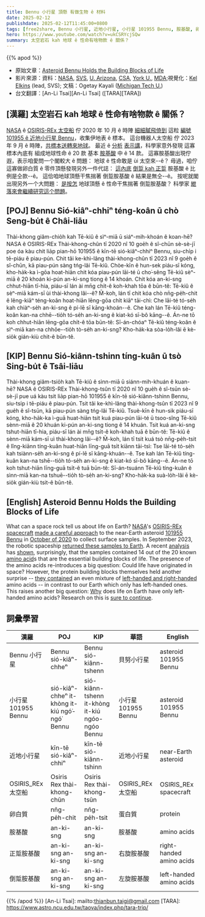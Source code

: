 ```yaml
---
title: Bennu 小行星 頂懸 有做生物 ê 材料
date: 2025-02-12
publishdate: 2025-02-12T11:45:00+0800
tags: [free2share, Bennu 小行星, 近地小行星, 小行星 101955 Bennu, 胺基酸, 卵白質, 正踅胺基酸, 倒踅胺基酸]
hero: https://www.youtube.com/watch?v=ukCSRYcjSQw
summary: 太空岩石 kah 地球 ê 性命有啥物款 ê 關係？
---
```


{{% apod %}}

- 原始文章：[Asteroid Bennu Holds the Building Blocks of Life](https://apod.nasa.gov/apod/ap250212.html)
- 影片來源：資料：[NASA](https://www.nasa.gov), [SVS](https://svs.gsfc.nasa.gov/), [U. Arizona](https://astro.arizona.edu/), [CSA](https://www.asc-csa.gc.ca/eng/astronomy/), [York U.](https://www.yorku.ca/science/physics/), [MDA](https://mda.space/article/instrument-built-by-maxar-technologies-mda-for-nasas);視覺化：[Kel Elkins](https://science.gsfc.nasa.gov/sci/bio/kelly.elkins) (lead, SVS); 文稿：Ogetay Kayali ([Michigan Tech U.](https://www.mtu.edu/physics/))
- 台文翻譯：[An-Li Tsai][An-Li Tsai] ([TARA][TARA])

## [漢羅] 太空岩石 kah 地球 ê 性命有啥物款 ê 關係？
[NASA][NASA] ê [OSIRIS-REx 太空船][OSIRIS-REx spacecraft] 佇 2020 年 10 月 ê 時陣 [細細膩飛倚到][made a careful approach] 這粒 [編號 101955 ê 近地小行星 Bennu][101955 Bennu]，收集伊地表 ê 標本。
這台機器人太空船 佇 2023 年 9 月 ê 時陣，[共標本送轉來地球][returned these samples to Earth]。
最近 ê [分析][analysis] [表示講][shown]，科學家意外發現 這寡標本內底有 組成地球性命 ê 20 款 基本 [胺基酸][amino acid] 中 ê 14 款。
這寡胺基酸出現佇遐，表示咱愛問一个閣較大 ê 問題：
地球 ê 性命敢是 ùi 太空來--ê？
毋過，咱佇這寡做卵白質 ê 零件頂懸發現另外一件代誌：
[這內底][they contained] [倒踅 kah 正踅][left-handed and right-handed] 胺基酸 ê 比例是仝款--ê。
這佮咱地球頂懸干焦揣著 倒踅胺基酸 ê 結果是無仝--ê。
按呢就閣出現另外一个大問題：
[是按怎][Why] 地球頂懸 ê 性命干焦揣著 倒踅胺基酸？
科學家 [紲落來會繼續研究這个問題][sure to continue]。

## [POJ] Bennu Sió-kiâⁿ-chhiⁿ téng-koân ū chò Seng-bu̍t ê Châi-liāu
Thài-khong giâm-chio̍h kah Tē-kiû ê sìⁿ-miā ū siáⁿ-mih-khoán ê koan-hē?
NASA ê OSIRIS-REx Thài-khong-chûn tī 2020 nî 10 goe̍h ê sî-chūn sè-sè-jī poe óa kàu chit lia̍p pian-hō 101955 ê kīn-tē sió-kiâⁿ-chhiⁿ Bennu, siu-chi̍p i tē-piáu ê piau-pún.
Chit tâi ke-khì-lâng thài-khong-chûn tī 2023 nî 9 goe̍h ê sî-chūn, kā piau-pún sàng tńg-lâi Tē-kiû.
Chòe-kīn ê hun-sek piáu-sī kóng, kho-ha̍k-ka ì-gōa hoat-hiān chit kóa piau-pún lāi-té ū cho͘-sêng Tē-kiû sèⁿ-miā ê 20 khoán ki-pún an-ki-sng tiong ê 14 khoán.
Chit kóa an-ki-sng chhut-hiān tī-hia, piáu-sī lán ài mn̄g chi̍t-ê koh-khah tōa ê būn-tê:
Tē-kiû ê sèⁿ-miā kám-sī ùi thài-khong lâi--ê?
M̄-koh, lán tī chit kóa chò nn̄g-pe̍h-chit ê lêng-kiāⁿ téng-koân hoat-hiān lēng-gōa chi̍t kiāⁿ tāi-chì:
Che lāi-té tó-se̍h kah chiàⁿ-se̍h an-ki-sng ê pí-lē sī kāng-khoán--ê.
Che kah lán Tē-kiû téng-koân kan-na chhē--tio̍h tó-se̍h an-ki-sng ê kiat-kó sī-bô kāng--ê.
Án-ne tō koh chhut-hiān lēng-gōa chi̍t-ê tōa būn-tê:
Sī-án-chóaⁿ Tē-kiû téng-koân ê sìⁿ-miā kan-na chhōe--tio̍h tò-se̍h an-ki-sng?
Kho-ha̍k-ka sòa-lo̍h-lâi ē kè-sio̍k gián-kiù chit-ê būn-tê.

## [KIP] Bennu Sió-kiânn-tshinn tíng-kuân ū tsò Sing-bu̍t ê Tsâi-liāu
Thài-khong giâm-tsio̍h kah Tē-kiû ê sìnn-miā ū siánn-mih-khuán ê kuan-hē?
NASA ê OSIRIS-REx Thài-khong-tsûn tī 2020 nî 10 gue̍h ê sî-tsūn sè-sè-jī pue uá kàu tsit lia̍p pian-hō 101955 ê kīn-tē sió-kiânn-tshinn Bennu, siu-tsi̍p i tē-piáu ê piau-pún.
Tsit tâi ke-khì-lâng thài-khong-tsûn tī 2023 nî 9 gue̍h ê sî-tsūn, kā piau-pún sàng tńg-lâi Tē-kiû.
Tsuè-kīn ê hun-sik piáu-sī kóng, kho-ha̍k-ka ì-guā huat-hiān tsit kuá piau-pún lāi-té ū tsoo-sîng Tē-kiû sènn-miā ê 20 khuán ki-pún an-ki-sng tiong ê 14 khuán.
Tsit kuá an-ki-sng tshut-hiān tī-hia, piáu-sī lán ài mn̄g tsi̍t-ê koh-khah tuā ê būn-tê:
Tē-kiû ê sènn-miā kám-sī uì thài-khong lâi--ê?
M̄-koh, lán tī tsit kuá tsò nn̄g-pe̍h-tsit ê lîng-kiānn tíng-kuân huat-hiān līng-guā tsi̍t kiānn tāi-tsì:
Tse lāi-té tó-se̍h kah tsiànn-se̍h an-ki-sng ê pí-lē sī kāng-khuán--ê.
Tse kah lán Tē-kiû tíng-kuân kan-na tshē--tio̍h tó-se̍h an-ki-sng ê kiat-kó sī-bô kāng--ê.
Án-ne tō koh tshut-hiān līng-guā tsi̍t-ê tuā būn-tê:
Sī-án-tsuánn Tē-kiû tíng-kuân ê sìnn-miā kan-na tshuē--tio̍h tò-se̍h an-ki-sng?
Kho-ha̍k-ka suà-lo̍h-lâi ē kè-sio̍k gián-kiù tsit-ê būn-tê.

## [English] Asteroid Bennu Holds the Building Blocks of Life
What can a space rock tell us about life on Earth?
[NASA][NASA]'s [OSIRIS-REx spacecraft][OSIRIS-REx spacecraft] [made a careful approach][made a careful approach] to the near-Earth asteroid [101955 Bennu][101955 Bennu] in [October of 2020][October of 2020] to collect surface samples.
In September 2023, the robotic spaceship [returned these samples to Earth][returned these samples to Earth].
A recent [analysis][analysis] has [shown][shown], surprisingly, that the samples contained 14 out of the 20 known [amino acid][amino acid]s that are the essential building blocks of life.
The presence of the amino acids re-introduces a big question: Could life have originated in space?
However, the protein building blocks themselves held another surprise -- [they contained][they contained] an even mixture of [left-handed and right-handed][left-handed and right-handed] amino acids -- in contrast to our Earth which only has left-handed ones.
This raises another big question: [Why][Why] does life on Earth have only left-handed amino acids?
Research on this is [sure to continue][sure to continue].

## 詞彙學習
|漢羅|POJ|KIP|華語|English|
|-|-|-|-|-|
| Bennu 小行星 | Bennu sió-kiâⁿ-chheⁿ | Bennu sió-kiânn-tshenn | 貝努小行星 | asteroid 101955 Bennu |
| 小行星 101955 Bennu | sió-kiâⁿ-chheⁿ it-khòng it-kiú ngó͘-ngó͘ Bennu | sió-kiânn-tshenn it-khòng it-kiú ngóo-ngóo Bennu | 小行星 101955 Bennu | asteroid 101955 Bennu |
| 近地小行星 | kīn-tē sió-kiâⁿ-chhiⁿ | kīn-tē sió-kiânn-tshinn | 近地小行星 | near-Earth asteroid |
| OSIRIS_REx 太空船 | Osiris Rex thài-khong-chûn | Osiris Rex thài-khong-tsûn | OSIRIS_REx 太空船 | OSIRIS_REx spacecraft |
| 卵白質 | nn̄g-pe̍h-chit | nn̄g-pe̍h-tsit | 蛋白質 | protein |
| 胺基酸 | an-ki-sng | an-ki-sng | 胺基酸 | amino acids |
| 正踅胺基酸 | an-ki-sng an-ki-sng | an-ki-sng an-ki-sng | 右旋胺基酸 | right-handed amino acids |
| 倒踅胺基酸 | an-ki-sng an-ki-sng | an-ki-sng an-ki-sng | 左旋胺基酸 | left-handed amino acids |

{{% /apod %}}
[An-Li Tsai]: mailto:thianbun.taigi@gmail.com
[TARA]: https://www.astro.ncu.edu.tw/taova/index.php/tara-trip/

[copyright]: https://apod.nasa.gov/apod/fap/lib/about_apod.html#srapply
[License3]: https://creativecommons.org/licenses/by-nc-nd/3.0/
[License2]:https://creativecommons.org/licenses/by-nc-nd/2.0/

[NASA]:https://www.nasa.gov/
[OSIRIS-REx spacecraft]:https://science.nasa.gov/mission/osiris-rex/
[made a careful approach]:https://apod.nasa.gov/apod/ap250212.htmlap201012.html
[101955 Bennu]:https://science.nasa.gov/solar-system/asteroids/101955-bennu/
[October of 2020]:https://apod.nasa.gov/apod/ap250212.htmlap201022.html
[returned these samples to Earth]:https://apod.nasa.gov/apod/ap250212.htmlap230929.html
[analysis]:https://www.nature.com/articles/s41586-024-08495-6
[shown]:https://www.nature.com/articles/s41550-024-02472-9
[amino acid]:https://en.wikipedia.org/wiki/Amino_acid
[they contained]:https://www.nasa.gov/news-release/nasas-asteroid-bennu-sample-reveals-mix-of-lifes-ingredients/
[left-handed and right-handed]:https://en.wikipedia.org/wiki/Chirality
[Why]:https://astrobiology.nasa.gov/news/how-life-turned-left/
[sure to continue]:https://www.reddit.com/r/aww/comments/fd55vk/my_kitten_is_helping_me_work_from_home_i_had_to/#lightbox
